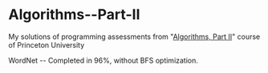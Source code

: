 # Algorithms--Part-II
My solutions of programming assessments from "[Algorithms, Part II](https://www.coursera.org/learn/algorithms-part2)" course of Princeton University

WordNet -- Completed in 96%, without BFS optimization.
